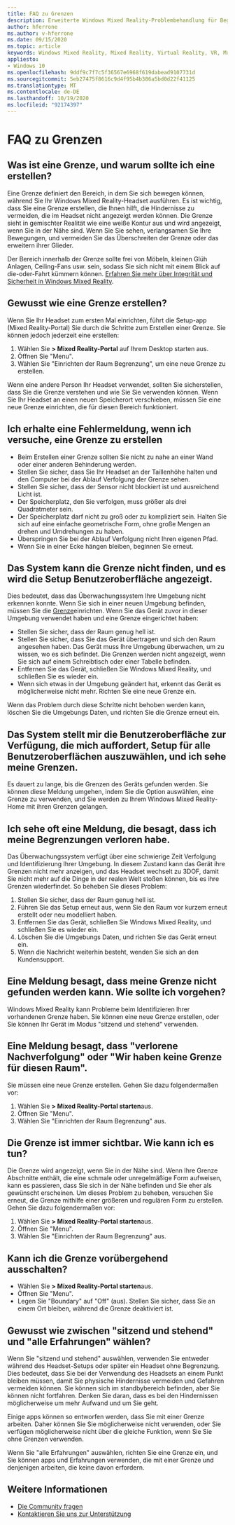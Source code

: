 ```yaml
---
title: FAQ zu Grenzen
description: Erweiterte Windows Mixed Reality-Problembehandlung für Begrenzungs Fragen, die über die standardmäßige Kundensupport Dokumentation hinausgehen.
author: hferrone
ms.author: v-hferrone
ms.date: 09/15/2020
ms.topic: article
keywords: Windows Mixed Reality, Mixed Reality, Virtual Reality, VR, Mr, Problembehandlung, Fehler, Hilfe, Support, Grenze
appliesto:
- Windows 10
ms.openlocfilehash: 9ddf9c7f7c5f36567e6968f619dabead9107731d
ms.sourcegitcommit: 5eb27475f8616c9d4f95b4b386a5bd0d22f41125
ms.translationtype: MT
ms.contentlocale: de-DE
ms.lasthandoff: 10/19/2020
ms.locfileid: "92174397"
---
```

# <a name="boundary-faqs"></a>FAQ zu Grenzen

## <a name="whats-a-boundary-and-why-should-i-create-one"></a>Was ist eine Grenze, und warum sollte ich eine erstellen?

Eine Grenze definiert den Bereich, in dem Sie sich bewegen können, während Sie Ihr Windows Mixed Reality-Headset ausführen. Es ist wichtig, dass Sie eine Grenze erstellen, die Ihnen hilft, die Hindernisse zu vermeiden, die im Headset nicht angezeigt werden können. Die Grenze sieht in gemischter Realität wie eine weiße Kontur aus und wird angezeigt, wenn Sie in der Nähe sind. Wenn Sie Sie sehen, verlangsamen Sie Ihre Bewegungen, und vermeiden Sie das Überschreiten der Grenze oder das erweitern ihrer Glieder.

Der Bereich innerhalb der Grenze sollte frei von Möbeln, kleinen Glüh Anlagen, Ceiling-Fans usw. sein, sodass Sie sich nicht mit einem Blick auf die-oder-Fahrt kümmern können. [Erfahren Sie mehr über Integrität und Sicherheit in Windows Mixed Reality](wmr-health-safety-comfort.md).

## <a name="how-do-i-create-a-boundary"></a>Gewusst wie eine Grenze erstellen?

Wenn Sie Ihr Headset zum ersten Mal einrichten, führt die Setup-app (Mixed Reality-Portal) Sie durch die Schritte zum Erstellen einer Grenze. Sie können jedoch jederzeit eine erstellen:

1. Wählen Sie **> Mixed Reality-Portal** auf Ihrem Desktop starten aus.
2. Öffnen Sie "Menu".
3. Wählen Sie "Einrichten der Raum Begrenzung", um eine neue Grenze zu erstellen.

Wenn eine andere Person Ihr Headset verwendet, sollten Sie sicherstellen, dass Sie die Grenze verstehen und wie Sie Sie verwenden können. Wenn Sie Ihr Headset an einen neuen Speicherort verschieben, müssen Sie eine neue Grenze einrichten, die für diesen Bereich funktioniert.

## <a name="i-get-an-error-message-when-i-try-to-create-a-boundary"></a>Ich erhalte eine Fehlermeldung, wenn ich versuche, eine Grenze zu erstellen

* Beim Erstellen einer Grenze sollten Sie nicht zu nahe an einer Wand oder einer anderen Behinderung werden.
* Stellen Sie sicher, dass Sie Ihr Headset an der Taillenhöhe halten und den Computer bei der Ablauf Verfolgung der Grenze sehen.
* Stellen Sie sicher, dass der Sensor nicht blockiert ist und ausreichend Licht ist.
* Der Speicherplatz, den Sie verfolgen, muss größer als drei Quadratmeter sein.
* Der Speicherplatz darf nicht zu groß oder zu kompliziert sein. Halten Sie sich auf eine einfache geometrische Form, ohne große Mengen an drehen und Umdrehungen zu haben.
* Überspringen Sie bei der Ablauf Verfolgung nicht Ihren eigenen Pfad.
* Wenn Sie in einer Ecke hängen bleiben, beginnen Sie erneut.

## <a name="the-system-cannot-find-the-boundary-and-im-being-presented-with-setup-ui"></a>Das System kann die Grenze nicht finden, und es wird die Setup Benutzeroberfläche angezeigt.

Dies bedeutet, dass das Überwachungssystem Ihre Umgebung nicht erkennen konnte. Wenn Sie sich in einer neuen Umgebung befinden, müssen Sie die [Grenze](set-up-windows-mixed-reality.md#set-up-your-room-boundary)einrichten.
Wenn Sie das Gerät zuvor in dieser Umgebung verwendet haben und eine Grenze eingerichtet haben:

* Stellen Sie sicher, dass der Raum genug hell ist.
* Stellen Sie sicher, dass Sie das Gerät übertragen und sich den Raum angesehen haben. Das Gerät muss Ihre Umgebung überwachen, um zu wissen, wo es sich befindet. Die Grenzen werden nicht angezeigt, wenn Sie sich auf einem Schreibtisch oder einer Tabelle befinden.
* Entfernen Sie das Gerät, schließen Sie Windows Mixed Reality, und schließen Sie es wieder ein.
* Wenn sich etwas in der Umgebung geändert hat, erkennt das Gerät es möglicherweise nicht mehr. Richten Sie eine neue Grenze ein.

Wenn das Problem durch diese Schritte nicht behoben werden kann, löschen Sie die Umgebungs Daten, und richten Sie die Grenze erneut ein.

## <a name="the-system-is-presenting-me-with-ui-that-asks-me-to-choose-setup-for-all-experiences-or-seatedstanding-and-i-see-my-bounds"></a>Das System stellt mir die Benutzeroberfläche zur Verfügung, die mich auffordert, Setup für alle Benutzeroberflächen auszuwählen, und ich sehe meine Grenzen.

Es dauert zu lange, bis die Grenzen des Geräts gefunden werden. Sie können diese Meldung umgehen, indem Sie die Option auswählen, eine Grenze zu verwenden, und Sie werden zu Ihrem Windows Mixed Reality-Home mit ihren Grenzen gelangen.

## <a name="i-often-see-a-message-saying-ive-lost-my-bounds"></a>Ich sehe oft eine Meldung, die besagt, dass ich meine Begrenzungen verloren habe.

Das Überwachungssystem verfügt über eine schwierige Zeit Verfolgung und Identifizierung Ihrer Umgebung. In diesem Zustand kann das Gerät ihre Grenzen nicht mehr anzeigen, und das Headset wechselt zu 3DOF, damit Sie nicht mehr auf die Dinge in der realen Welt stoßen können, bis es ihre Grenzen wiederfindet. So beheben Sie dieses Problem:

1. Stellen Sie sicher, dass der Raum genug hell ist.
2. Führen Sie das Setup erneut aus, wenn Sie den Raum vor kurzem erneut erstellt oder neu modelliert haben.
3. Entfernen Sie das Gerät, schließen Sie Windows Mixed Reality, und schließen Sie es wieder ein.
4. Löschen Sie die Umgebungs Daten, und richten Sie das Gerät erneut ein.
5. Wenn die Nachricht weiterhin besteht, wenden Sie sich an den Kundensupport.

## <a name="a-message-says-my-boundary-cant-be-found-what-should-i-do"></a>Eine Meldung besagt, dass meine Grenze nicht gefunden werden kann. Wie sollte ich vorgehen?

Windows Mixed Reality kann Probleme beim Identifizieren Ihrer vorhandenen Grenze haben. Sie können eine neue Grenze erstellen, oder Sie können Ihr Gerät im Modus "sitzend und stehend" verwenden.

## <a name="a-message-says-lost-tracking-or-we-dont-have-a-boundary-for-this-space"></a>Eine Meldung besagt, dass "verlorene Nachverfolgung" oder "Wir haben keine Grenze für diesen Raum".

Sie müssen eine neue Grenze erstellen. Gehen Sie dazu folgendermaßen vor:

1. Wählen Sie **> Mixed Reality-Portal starten**aus.
2. Öffnen Sie "Menu".
3. Wählen Sie "Einrichten der Raum Begrenzung" aus.

## <a name="the-boundary-is-always-visible-how-can-i-make-it-go-away"></a>Die Grenze ist immer sichtbar. Wie kann ich es tun?

Die Grenze wird angezeigt, wenn Sie in der Nähe sind. Wenn Ihre Grenze Abschnitte enthält, die eine schmale oder unregelmäßige Form aufweisen, kann es passieren, dass Sie sich in der Nähe befinden und Sie eher als gewünscht erscheinen. Um dieses Problem zu beheben, versuchen Sie erneut, die Grenze mithilfe einer größeren und regulären Form zu erstellen. Gehen Sie dazu folgendermaßen vor:

1. Wählen Sie **> Mixed Reality-Portal starten**aus.
2. Öffnen Sie "Menu".
3. Wählen Sie "Einrichten der Raum Begrenzung" aus.

## <a name="can-i-turn-off-the-boundary-temporarily"></a>Kann ich die Grenze vorübergehend ausschalten?

* Wählen Sie **> Mixed Reality-Portal starten**aus.
* Öffnen Sie "Menu".
* Legen Sie "Boundary" auf "Off" (aus). Stellen Sie sicher, dass Sie an einem Ort bleiben, während die Grenze deaktiviert ist.

## <a name="how-do-i-choose-between-seated-and-standing-and-all-experiences"></a>Gewusst wie zwischen "sitzend und stehend" und "alle Erfahrungen" wählen?

Wenn Sie "sitzend und stehend" auswählen, verwenden Sie entweder während des Headset-Setups oder später ein Headset ohne Begrenzung. Dies bedeutet, dass Sie bei der Verwendung des Headsets an einem Punkt bleiben müssen, damit Sie physische Hindernisse vermeiden und Gefahren vermeiden können. Sie können sich im standbybereich befinden, aber Sie können nicht fortfahren. Denken Sie daran, dass es bei den Hindernissen möglicherweise um mehr Aufwand und um Sie geht.

Einige apps können so entworfen werden, dass Sie mit einer Grenze arbeiten. Daher können Sie Sie möglicherweise nicht verwenden, oder Sie verfügen möglicherweise nicht über die gleiche Funktion, wenn Sie Sie ohne Grenzen verwenden.

Wenn Sie "alle Erfahrungen" auswählen, richten Sie eine Grenze ein, und Sie können apps und Erfahrungen verwenden, die mit einer Grenze und denjenigen arbeiten, die keine davon erfordern.

## <a name="see-also"></a>Weitere Informationen

* [Die Community fragen](https://answers.microsoft.com)
* [Kontaktieren Sie uns zur Unterstützung](https://support.microsoft.com/contactus/)